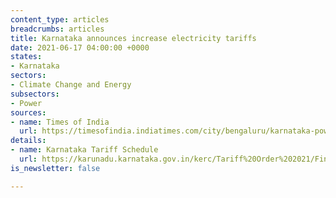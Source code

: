 ```yaml
---
content_type: articles
breadcrumbs: articles
title: Karnataka announces increase electricity tariffs
date: 2021-06-17 04:00:00 +0000
states:
- Karnataka
sectors:
- Climate Change and Energy
subsectors:
- Power
sources:
- name: Times of India
  url: https://timesofindia.indiatimes.com/city/bengaluru/karnataka-power-tariff-up-by-30-paise-per-unit-on-average/articleshow/83379225.cms
details:
- name: Karnataka Tariff Schedule
  url: https://karunadu.karnataka.gov.in/kerc/Tariff%20Order%202021/Final%20Revised%20Retail%20Supply%20Schedule%20for%20FY21.pdf
is_newsletter: false

---
```

